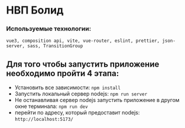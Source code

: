 # НВП Болид
### Используемые технологии:
`vue3,
composition api,
vite,
vue-router,
eslint,
prettier,
json-server,
sass,
TransitionGroup`

## Для того чтобы запустить приложение необходимо пройти 4 этапа:
- Установить все зависимости: 
```npm install```
- Запустить локальный сервер nodejs:
`npm run server`
- Не останавливая сервер nodejs запустить приложение в другом окне терминала:
  `npm run dev`
- перейти по адресу, который предоставит nodejs:
  `http://localhost:5173/`
